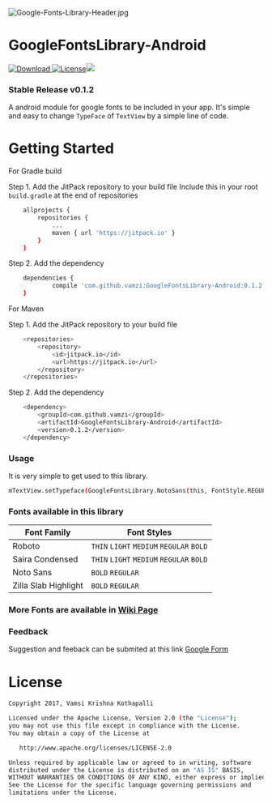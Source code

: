 ![Google-Fonts-Library-Header.jpg](http://imgur.com/FpE1fNN.jpg "Header Image")
# GoogleFontsLibrary-Android
[ ![Download](https://api.bintray.com/packages/vamzi/GoogleFontsLibrary-Android/GoogleFontsLibrary-Android/images/download.svg) ](https://bintray.com/vamzi/GoogleFontsLibrary-Android/GoogleFontsLibrary-Android/_latestVersion)[![License](http://img.shields.io/:license-apache-blue.svg)](http://www.apache.org/licenses/LICENSE-2.0.html)[![](https://jitpack.io/v/vamzi/GoogleFontsLibrary-Android.svg)](https://jitpack.io/#vamzi/GoogleFontsLibrary-Android)

### Stable Release v0.1.2

A android module for google fonts to be included in your app. It's simple and easy to change `TypeFace` of `TextView` by a simple line of code.

# Getting Started

For Gradle build

Step 1. Add the JitPack repository to your build file
Include this in your root `build.gradle` at the end of repositories

```sh
	allprojects {
		repositories {
			...
			maven { url 'https://jitpack.io' }
		}
	}
```
Step 2. Add the dependency

```sh
	dependencies {
	        compile 'com.github.vamzi:GoogleFontsLibrary-Android:0.1.2'
	}
```

For Maven

Step 1. Add the JitPack repository to your build file
```sh
	<repositories>
		<repository>
		    <id>jitpack.io</id>
		    <url>https://jitpack.io</url>
		</repository>
	</repositories>
```
Step 2. Add the dependency
```sh
	<dependency>
	    <groupId>com.github.vamzi</groupId>
	    <artifactId>GoogleFontsLibrary-Android</artifactId>
	    <version>0.1.2</version>
	</dependency>
```
### Usage
It is very simple to get used to this library.
```sh
mTextView.setTypeface(GoogleFontsLibrary.NotoSans(this, FontStyle.REGULAR));
```

### Fonts available in this library 
|Font Family|Font Styles|
|-----------|-----------|
|Roboto|`THIN` `LIGHT` `MEDIUM` `REGULAR` `BOLD`|
|Saira Condensed|`THIN` `LIGHT` `MEDIUM` `REGULAR` `BOLD`|
|Noto Sans|`BOLD` `REGULAR`|
|Zilla Slab Highlight|`BOLD` `REGULAR`|

### More Fonts are available in [Wiki Page](https://github.com/vamzi/GoogleFontsLibrary-Android/wiki)

### Feedback

Suggestion and feeback can be submited at this link [Google Form](https://docs.google.com/forms/d/e/1FAIpQLSeg1s_MsDNKvOjI_le9iSzTOeL-H7S1KFQa_7ZIW3XwtjnUTg/viewform?usp=pp_url&entry.1898373068=GoogleFontsLibrary-Android&entry.1429518920)

# License 
```sh
Copyright 2017, Vamsi Krishna Kothapalli

Licensed under the Apache License, Version 2.0 (the "License");
you may not use this file except in compliance with the License.
You may obtain a copy of the License at

   http://www.apache.org/licenses/LICENSE-2.0

Unless required by applicable law or agreed to in writing, software
distributed under the License is distributed on an "AS IS" BASIS,
WITHOUT WARRANTIES OR CONDITIONS OF ANY KIND, either express or implied.
See the License for the specific language governing permissions and
limitations under the License.
```

